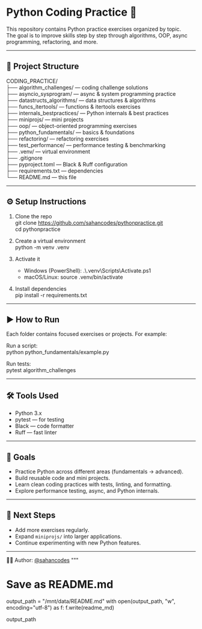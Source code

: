 # Python Coding Practice 🐍

This repository contains Python practice exercises organized by topic.  
The goal is to improve skills step by step through algorithms, OOP, async programming, refactoring, and more.

---

## 📂 Project Structure

CODING_PRACTICE/  
├── algorithm_challenges/ — coding challenge solutions  
├── asyncio_sysprogram/ — async & system programming practice  
├── datastructs_algorithms/ — data structures & algorithms  
├── funcs_itertools/ — functions & itertools exercises  
├── internals_bestpractices/ — Python internals & best practices  
├── miniprojs/ — mini projects  
├── oop/ — object-oriented programming exercises  
├── python_fundamentals/ — basics & foundations  
├── refactoring/ — refactoring exercises  
├── test_performance/ — performance testing & benchmarking  
├── .venv/ — virtual environment  
├── .gitignore  
├── pyproject.toml — Black & Ruff configuration  
├── requirements.txt — dependencies  
└── README.md — this file  

---

## ⚙️ Setup Instructions

1. Clone the repo  
   git clone https://github.com/sahancodes/pythonpractice.git  
   cd pythonpractice

2. Create a virtual environment  
   python -m venv .venv

3. Activate it  
   - Windows (PowerShell): .\\.venv\\Scripts\\Activate.ps1  
   - macOS/Linux: source .venv/bin/activate

4. Install dependencies  
   pip install -r requirements.txt

---

## ▶️ How to Run

Each folder contains focused exercises or projects. For example:  

Run a script:  
python python_fundamentals/example.py  

Run tests:  
pytest algorithm_challenges

---

## 🛠️ Tools Used

- Python 3.x  
- pytest — for testing  
- Black — code formatter  
- Ruff — fast linter  

---

## 📌 Goals

- Practice Python across different areas (fundamentals → advanced).  
- Build reusable code and mini projects.  
- Learn clean coding practices with tests, linting, and formatting.  
- Explore performance testing, async, and Python internals.  

---

## 🚀 Next Steps

- Add more exercises regularly.  
- Expand `miniprojs/` into larger applications.  
- Continue experimenting with new Python features.  

---

👨‍💻 Author: [@sahancodes](https://github.com/sahancodes)
"""

# Save as README.md
output_path = "/mnt/data/README.md"
with open(output_path, "w", encoding="utf-8") as f:
    f.write(readme_md)

output_path

